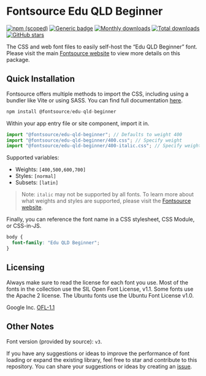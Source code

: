# Fontsource Edu QLD Beginner

[![npm (scoped)](https://img.shields.io/npm/v/@fontsource/edu-qld-beginner?color=brightgreen)](https://www.npmjs.com/package/@fontsource/edu-qld-beginner) [![Generic badge](https://img.shields.io/badge/fontsource-passing-brightgreen)](https://github.com/fontsource/fontsource) [![Monthly downloads](https://badgen.net/npm/dm/@fontsource/edu-qld-beginner)](https://github.com/fontsource/fontsource) [![Total downloads](https://badgen.net/npm/dt/@fontsource/edu-qld-beginner)](https://github.com/fontsource/fontsource) [![GitHub stars](https://img.shields.io/github/stars/fontsource/fontsource.svg?style=social&label=Star)](https://github.com/fontsource/fontsource/stargazers)

The CSS and web font files to easily self-host the “Edu QLD Beginner” font. Please visit the main [Fontsource website](https://fontsource.org/fonts/edu-qld-beginner) to view more details on this package.

## Quick Installation

Fontsource offers multiple methods to import the CSS, including using a bundler like Vite or using SASS. You can find full documentation [here](https://fontsource.org/docs/getting-started/introduction).

```javascript
npm install @fontsource/edu-qld-beginner
```

Within your app entry file or site component, import it in.

```javascript
import "@fontsource/edu-qld-beginner"; // Defaults to weight 400
import "@fontsource/edu-qld-beginner/400.css"; // Specify weight
import "@fontsource/edu-qld-beginner/400-italic.css"; // Specify weight and style
```

Supported variables:
- Weights: `[400,500,600,700]`
- Styles: `[normal]`
- Subsets: `[latin]`

> Note: `italic` may not be supported by all fonts. To learn more about what weights and styles are supported, please visit the [Fontsource website](https://fontsource.org/fonts/edu-qld-beginner).

Finally, you can reference the font name in a CSS stylesheet, CSS Module, or CSS-in-JS.

```css
body {
  font-family: "Edu QLD Beginner";
}
```

## Licensing
Always make sure to read the license for each font you use. Most of the fonts in the collection use the SIL Open Font License, v1.1. Some fonts use the Apache 2 license. The Ubuntu fonts use the Ubuntu Font License v1.0.

Google Inc.
[OFL-1.1](http://scripts.sil.org/OFL)

## Other Notes
Font version (provided by source): `v3`.

If you have any suggestions or ideas to improve the performance of font loading or expand the existing library, feel free to star and contribute to this repository. You can share your suggestions or ideas by creating an [issue](https://github.com/fontsource/fontsource/issues).